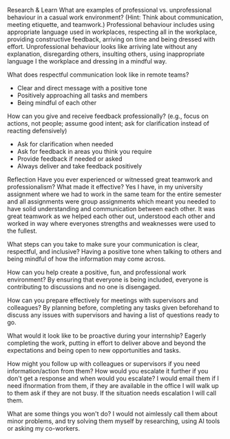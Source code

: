 Research & Learn
What are examples of professional vs. unprofessional behaviour in a casual work environment? (Hint: Think about communication, meeting etiquette, and teamwork.)
Professional behaviour includes using appropriate language used in workplaces, respecting all in the workplace, providing constructive feedback, arriving on time and being dressed with effort. Unprofessional behaviour looks like arriving late without any explanation, disregarding others, insulting others, using inappropriate language I the workplace and dressing in a mindful way.

What does respectful communication look like in remote teams? 
- Clear and direct message with a positive tone
- Positively approaching all tasks and members 
- Being mindful of each other 

How can you give and receive feedback professionally? (e.g., focus on actions, not people; assume good intent; ask for clarification instead of reacting defensively)
- Ask for clarification when needed
- Ask for feedback in areas you think you require
- Provide feedback if needed or asked
- Always deliver and take feedback positively

Reflection
Have you ever experienced or witnessed great teamwork and professionalism? What made it effective?
Yes I have, in my university assignment where we had to work in the same team for the entire semester and all assignments were group assignments which meant you needed to have solid understanding and communication between each other. It was great teamwork as we helped each other out, understood each other and worked in way where everyones strengths and weaknesses were used to the fullest.

What steps can you take to make sure your communication is clear, respectful, and inclusive?
Having a positive tone when talking to others and being mindful of how the information may come across.

How can you help create a positive, fun, and professional work environment?
By ensuring that everyone is being included, everyone is contributing to discussions and no one is disengaged.

How can you prepare effectively for meetings with supervisors and colleagues?
By planning before, completing any tasks given beforehand to discuss any issues with supervisors and having a list of questions ready to go.

What would it look like to be proactive during your internship?
Eagerly completing the work, putting in effort to deliver above and beyond the expectations and being open to new opportunities and tasks.

How might you follow up with colleagues or supervisors if you need information/action from them? How would you escalate it further if you don't get a response and when would you escalate?
I would email them if I need ifnormation from them, if they are available in the office I will walk up to them ask if they are not busy. If the situation needs escalation I will call them.

What are some things you won't do?
I would not aimlessly call them about minor problems, and try solving them myself by researching, using AI tools or asking my co-workers.